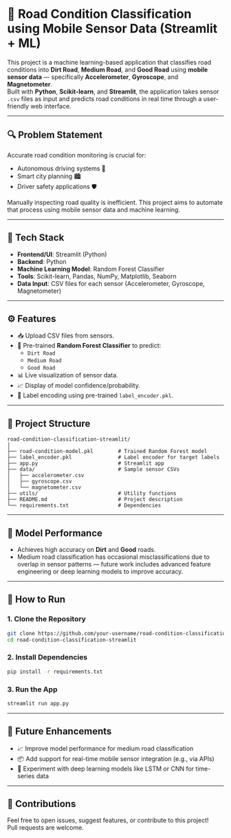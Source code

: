 
# 🚧 Road Condition Classification using Mobile Sensor Data (Streamlit + ML)

This project is a machine learning-based application that classifies road conditions into **Dirt Road**, **Medium Road**, and **Good Road** using **mobile sensor data** — specifically **Accelerometer**, **Gyroscope**, and **Magnetometer**.  
Built with **Python**, **Scikit-learn**, and **Streamlit**, the application takes sensor `.csv` files as input and predicts road conditions in real time through a user-friendly web interface.

---

## 🔍 Problem Statement

Accurate road condition monitoring is crucial for:
- Autonomous driving systems 🚗
- Smart city planning 🏙️
- Driver safety applications 🛡️

Manually inspecting road quality is inefficient. This project aims to automate that process using mobile sensor data and machine learning.

---

## 🧠 Tech Stack

- **Frontend/UI**: Streamlit (Python)
- **Backend**: Python
- **Machine Learning Model**: Random Forest Classifier
- **Tools**: Scikit-learn, Pandas, NumPy, Matplotlib, Seaborn
- **Data Input**: CSV files for each sensor (Accelerometer, Gyroscope, Magnetometer)

---

## ⚙️ Features

- 📥 Upload CSV files from sensors.
- 🤖 Pre-trained **Random Forest Classifier** to predict:
  - `Dirt Road`
  - `Medium Road`
  - `Good Road`
- 📊 Live visualization of sensor data.
- 📈 Display of model confidence/probability.
- 🧠 Label encoding using pre-trained `label_encoder.pkl`.

---

## 📂 Project Structure

```
road-condition-classification-streamlit/
│
├── road-condition-model.pkl        # Trained Random Forest model
├── label_encoder.pkl               # Label encoder for target labels
├── app.py                          # Streamlit app
├── data/                           # Sample sensor CSVs
│   ├── accelerometer.csv
│   ├── gyroscope.csv
│   └── magnetometer.csv
├── utils/                          # Utility functions
├── README.md                       # Project description
└── requirements.txt                # Dependencies
```

---

## 🧪 Model Performance

- Achieves high accuracy on **Dirt** and **Good** roads.
- Medium road classification has occasional misclassifications due to overlap in sensor patterns — future work includes advanced feature engineering or deep learning models to improve accuracy.

---

## 🚀 How to Run

### 1. Clone the Repository

```bash
git clone https://github.com/your-username/road-condition-classification-streamlit.git
cd road-condition-classification-streamlit
```

### 2. Install Dependencies

```bash
pip install -r requirements.txt
```

### 3. Run the App

```bash
streamlit run app.py
```

---

## 📌 Future Enhancements

- 📈 Improve model performance for medium road classification
- 📦 Add support for real-time mobile sensor integration (e.g., via APIs)
- 🧠 Experiment with deep learning models like LSTM or CNN for time-series data

---

## 🙌 Contributions

Feel free to open issues, suggest features, or contribute to this project!  
Pull requests are welcome.
